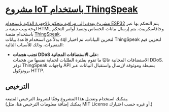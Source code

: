 # [مشروع IoT باستخدام ThingSpeak](https://al-nahari.github.io/IOT-LED/)

[مشروع يهدف إلى مراقبة وتحكم بالاجهزة الذكية باستخدام ESP32](https://wokwi.com/projects/422083929675125761/)
 يتم التحكم بها عبر لوحة ويب مبنية بـ HTML وجافاسكريبت. يتم إرسال بيانات الحساس وتنفيذ أوامر التحكم باستخدام منصة [ThingSpeak](https://thingspeak.mathworks.com/).  
بدلاً من استخدام قاعدة بيانات sql لتخزين البيانات، تم اختيار ThingSpeak لتخزين قيم المتغيرات، وذلك للأسباب التالية:
- **تجنب هجمات DDoS على الاستضافات المجانية:**  
  الاستضافات المجانية غالبًا ما تقوم بفلترة الطلبات لحماية نفسها من هجمات DDoS.
  توفر ThingSpeak واجهات API بسيطة وموثوقة لإرسال واستقبال البيانات عبر بروتوكول HTTP.


## الترخيص

يمكنك استخدام وتعديل هذا المشروع وفقًا لشروط الترخيص المتبعة.  
(يمكنك إضافة معلومات الترخيص هنا، مثل MIT License أو غيره حسب اختيارك.)

